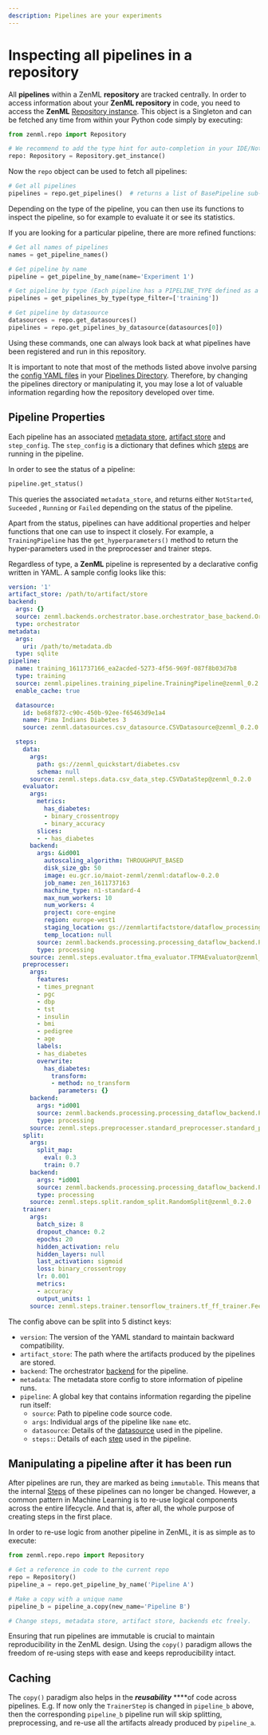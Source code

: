 ```yaml
---
description: Pipelines are your experiments
---
```


# Inspecting all pipelines in a repository

All **pipelines** within a ZenML **repository** are tracked centrally. In order to access information about your **ZenML repository** in code, you need to access the **ZenML** [Repository instance](../api-reference/zenml/zenml.repo.md#zenml-repo-package). This object is a Singleton and can be fetched any time from within your Python code simply by executing:

```python
from zenml.repo import Repository

# We recommend to add the type hint for auto-completion in your IDE/Notebook
repo: Repository = Repository.get_instance()
```

Now the `repo` object can be used to fetch all pipelines:

```python
# Get all pipelines
pipelines = repo.get_pipelines()  # returns a list of BasePipeline sub-classed objects
```

Depending on the type of the pipeline, you can then use its functions to inspect the pipeline, so for example to evaluate it or see its statistics.

If you are looking for a particular pipeline, there are more refined functions:

```python
# Get all names of pipelines
names = get_pipeline_names()

# Get pipeline by name
pipeline = get_pipeline_by_name(name='Experiment 1')

# Get pipeline by type (Each pipeline has a PIPELINE_TYPE defined as a string)
pipelines = get_pipelines_by_type(type_filter=['training'])

# Get pipeline by datasource
datasources = repo.get_datasources()
pipelines = repo.get_pipelines_by_datasource(datasources[0])
```

Using these commands, one can always look back at what pipelines have been registered and run in this repository.

It is important to note that most of the methods listed above involve parsing the [config YAML files](http://docs.zenml.io.s3-website.eu-central-1.amazonaws.com/pipelines/what-is-a-pipeline.html) in your [Pipelines Directory](http://docs.zenml.io.s3-website.eu-central-1.amazonaws.com/repository/pipeline-directory.html). Therefore, by changing the pipelines directory or manipulating it, you may lose a lot of valuable information regarding how the repository developed over time.

## Pipeline Properties

Each pipeline has an associated [metadata store](../core-concepts.md#metadata-store), [artifact store](../core-concepts.md#artifact-store) and `step_config`. The `step_config` is a dictionary that defines which [steps](../core-concepts.md#steps) are running in the pipeline.

In order to see the status of a pipeline:

```python
pipeline.get_status()
```

This queries the associated `metadata_store`, and returns either `NotStarted`, `Suceeded` , `Running` or `Failed` depending on the status of the pipeline.

Apart from the status, pipelines can have additional properties and helper functions that one can use to inspect it closely. For example, a `TrainingPipeline` has the `get_hyperparameters()` method to return the hyper-parameters used in the preprocesser and trainer steps.

Regardless of type, a **ZenML** pipeline is represented by a declarative config written in YAML. A sample config looks like this:

```yaml
version: '1'
artifact_store: /path/to/artifact/store
backend:
  args: {}
  source: zenml.backends.orchestrator.base.orchestrator_base_backend.OrchestratorBaseBackend@zenml_0.2.0
  type: orchestrator
metadata:
  args:
    uri: /path/to/metadata.db
  type: sqlite
pipeline:
  name: training_1611737166_ea2acded-5273-4f56-969f-087f8b03d7b8
  type: training
  source: zenml.pipelines.training_pipeline.TrainingPipeline@zenml_0.2.0
  enable_cache: true

  datasource:
    id: be68f872-c90c-450b-92ee-f65463d9e1a4
    name: Pima Indians Diabetes 3
    source: zenml.datasources.csv_datasource.CSVDatasource@zenml_0.2.0

  steps:
    data:
      args:
        path: gs://zenml_quickstart/diabetes.csv
        schema: null
      source: zenml.steps.data.csv_data_step.CSVDataStep@zenml_0.2.0
    evaluator:
      args:
        metrics:
          has_diabetes:
          - binary_crossentropy
          - binary_accuracy
        slices:
        - - has_diabetes
      backend:
        args: &id001
          autoscaling_algorithm: THROUGHPUT_BASED
          disk_size_gb: 50
          image: eu.gcr.io/maiot-zenml/zenml:dataflow-0.2.0
          job_name: zen_1611737163
          machine_type: n1-standard-4
          max_num_workers: 10
          num_workers: 4
          project: core-engine
          region: europe-west1
          staging_location: gs://zenmlartifactstore/dataflow_processing/staging
          temp_location: null
        source: zenml.backends.processing.processing_dataflow_backend.ProcessingDataFlowBackend@zenml_0.2.0
        type: processing
      source: zenml.steps.evaluator.tfma_evaluator.TFMAEvaluator@zenml_0.2.0
    preprocesser:
      args:
        features:
        - times_pregnant
        - pgc
        - dbp
        - tst
        - insulin
        - bmi
        - pedigree
        - age
        labels:
        - has_diabetes
        overwrite:
          has_diabetes:
            transform:
            - method: no_transform
              parameters: {}
      backend:
        args: *id001
        source: zenml.backends.processing.processing_dataflow_backend.ProcessingDataFlowBackend@zenml_0.2.0
        type: processing
      source: zenml.steps.preprocesser.standard_preprocesser.standard_preprocesser.StandardPreprocesser@zenml_0.2.0
    split:
      args:
        split_map:
          eval: 0.3
          train: 0.7
      backend:
        args: *id001
        source: zenml.backends.processing.processing_dataflow_backend.ProcessingDataFlowBackend@zenml_0.2.0
        type: processing
      source: zenml.steps.split.random_split.RandomSplit@zenml_0.2.0
    trainer:
      args:
        batch_size: 8
        dropout_chance: 0.2
        epochs: 20
        hidden_activation: relu
        hidden_layers: null
        last_activation: sigmoid
        loss: binary_crossentropy
        lr: 0.001
        metrics:
        - accuracy
        output_units: 1
      source: zenml.steps.trainer.tensorflow_trainers.tf_ff_trainer.FeedForwardTrainer@zenml_0.2.0
```

The config above can be split into 5 distinct keys:

* `version`: The version of the YAML standard to maintain backward compatibility.
* `artifact_store`: The path where the artifacts produced by the pipelines are stored.
* `backend`: The orchestrator [backend]() for the pipeline.
* `metadata`: The metadata store config to store information of pipeline runs.
* `pipeline`: A global key that contains information regarding the pipeline run itself:
  * `source`: Path to pipeline code source code.
  * `args`: Individual args of the pipeline like `name` etc.
  * `datasource`: Details of the [datasource](../starter-guide/datasource.md) used in the pipeline.
  * `steps:`: Details of each [step](https://github.com/zenml-io/zenml/tree/beef951a0f0f146c6f8e16e4ad759262acbcdfdd/docs/book/api-reference/zenml/zenml.steps) used in the pipeline.

## Manipulating a pipeline after it has been run

After pipelines are run, they are marked as being `immutable`. This means that the internal [Steps](https://github.com/zenml-io/zenml/tree/beef951a0f0f146c6f8e16e4ad759262acbcdfdd/docs/book/api-reference/zenml/zenml.steps) of these pipelines can no longer be changed. However, a common pattern in Machine Learning is to re-use logical components across the entire lifecycle. And that is, after all, the whole purpose of creating steps in the first place.

In order to re-use logic from another pipeline in ZenML, it is as simple as to execute:

```python
from zenml.repo.repo import Repository

# Get a reference in code to the current repo
repo = Repository()
pipeline_a = repo.get_pipeline_by_name('Pipeline A')

# Make a copy with a unique name
pipeline_b = pipeline_a.copy(new_name='Pipeline B')

# Change steps, metadata store, artifact store, backends etc freely.
```

Ensuring that run pipelines are immutable is crucial to maintain reproducibility in the ZenML design. Using the `copy()` paradigm allows the freedom of re-using steps with ease and keeps reproducibility intact.

## Caching

The `copy()` paradigm also helps in the _**reusability**_ ****of code across pipelines. E.g. If now only the `TrainerStep` is changed in `pipeline_b` above, then the corresponding `pipeline_b` pipeline run will skip splitting, preprocessing, and re-use all the artifacts already produced by `pipeline_a`.

